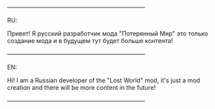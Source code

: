 ———————————————————————

RU:

Привет! Я русский разработчик мода "Потерянный Мир" это только создание мода и в будущем тут будет больше контента!


———————————————————————

EN:

Hi! I am a Russian developer of the "Lost World" mod, it's just a mod creation and there will be more content in the future!

———————————————————————
